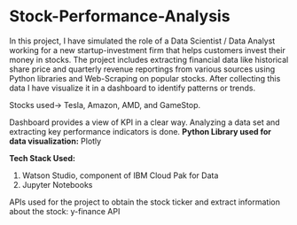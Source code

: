 # Stock-Performance-Analysis
In this project, I have simulated the role of a Data Scientist / Data Analyst working for a new startup-investment firm that helps customers invest their money in stocks. The project includes extracting financial data like historical share price and quarterly revenue reportings from various sources using Python libraries and Web-Scraping on popular stocks. After collecting this data I have visualize it in a dashboard to identify patterns or trends. 

Stocks used-> Tesla, Amazon, AMD, and GameStop.

Dashboard provides a view of KPI in a clear way. Analyzing a data set and extracting key performance indicators is done. 
**Python Library used for data visualization:** Plotly 

**Tech Stack Used:**
1. Watson Studio, component of IBM Cloud Pak for Data
2. Jupyter Notebooks

APIs used for the project to obtain the stock ticker and extract information about the stock: y-finance API 
